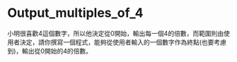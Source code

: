 # Output_multiples_of_4
小明很喜歡4這個數字，所以他決定從0開始，輸出每一個4的倍數，而範圍則由使用者決定，請你撰寫一個程式，能夠從使用者輸入的一個數字作為終點(也要考慮到)，輸出從0開始的4的倍數。
